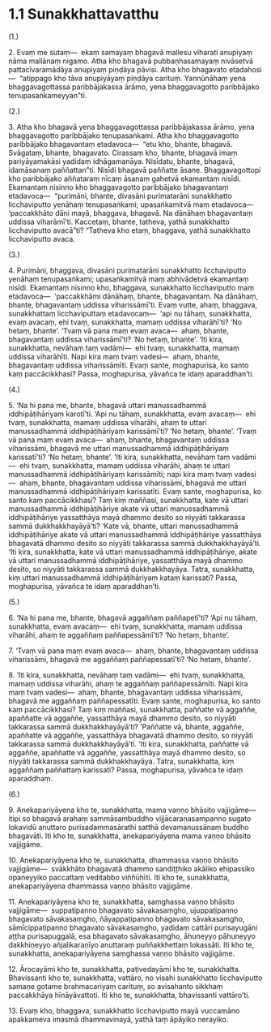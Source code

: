 # 1.1 Sunakkhattavatthu

(1.)

2\. Evaṃ me sutaṃ—  ekaṃ samayaṃ bhagavā mallesu viharati anupiyaṃ nāma mallānaṃ nigamo. Atha kho bhagavā pubbaṇhasamayaṃ nivāsetvā pattacīvaramādāya anupiyaṃ piṇḍāya pāvisi. Atha kho bhagavato etadahosi—  “atippago kho tāva anupiyāyaṃ piṇḍāya carituṃ. Yannūnāhaṃ yena bhaggavagottassa paribbājakassa ārāmo, yena bhaggavagotto paribbājako tenupasaṅkameyyan”ti.

(2.)

3\. Atha kho bhagavā yena bhaggavagottassa paribbājakassa ārāmo, yena bhaggavagotto paribbājako tenupasaṅkami. Atha kho bhaggavagotto paribbājako bhagavantaṃ etadavoca—  “etu kho, bhante, bhagavā. Svāgataṃ, bhante, bhagavato. Cirassaṃ kho, bhante, bhagavā imaṃ pariyāyamakāsi yadidaṃ idhāgamanāya. Nisīdatu, bhante, bhagavā, idamāsanaṃ paññattan”ti. Nisīdi bhagavā paññatte āsane. Bhaggavagottopi kho paribbājako aññataraṃ nīcaṃ āsanaṃ gahetvā ekamantaṃ nisīdi. Ekamantaṃ nisinno kho bhaggavagotto paribbājako bhagavantaṃ etadavoca—  “purimāni, bhante, divasāni purimatarāni sunakkhatto licchaviputto yenāhaṃ tenupasaṅkami; upasaṅkamitvā maṃ etadavoca—  ‘paccakkhāto dāni mayā, bhaggava, bhagavā. Na dānāhaṃ bhagavantaṃ uddissa viharāmī’ti. Kaccetaṃ, bhante, tatheva, yathā sunakkhatto licchaviputto avacā”ti? “Tatheva kho etaṃ, bhaggava, yathā sunakkhatto licchaviputto avaca.

(3.)

4\. Purimāni, bhaggava, divasāni purimatarāni sunakkhatto licchaviputto yenāhaṃ tenupasaṅkami; upasaṅkamitvā maṃ abhivādetvā ekamantaṃ nisīdi. Ekamantaṃ nisinno kho, bhaggava, sunakkhatto licchaviputto maṃ etadavoca—  ‘paccakkhāmi dānāhaṃ, bhante, bhagavantaṃ. Na dānāhaṃ, bhante, bhagavantaṃ uddissa viharissāmī’ti. Evaṃ vutte, ahaṃ, bhaggava, sunakkhattaṃ licchaviputtaṃ etadavocaṃ—  ‘api nu tāhaṃ, sunakkhatta, evaṃ avacaṃ, ehi tvaṃ, sunakkhatta, mamaṃ uddissa viharāhī’ti? ‘No hetaṃ, bhante’. ‘Tvaṃ vā pana maṃ evaṃ avaca—  ahaṃ, bhante, bhagavantaṃ uddissa viharissāmī’ti? ‘No hetaṃ, bhante’. ‘Iti kira, sunakkhatta, nevāhaṃ taṃ vadāmi—  ehi tvaṃ, sunakkhatta, mamaṃ uddissa viharāhīti. Napi kira maṃ tvaṃ vadesi—  ahaṃ, bhante, bhagavantaṃ uddissa viharissāmīti. Evaṃ sante, moghapurisa, ko santo kaṃ paccācikkhasi? Passa, moghapurisa, yāvañca te idaṃ aparaddhan’ti.

(4.)

5\. ‘Na hi pana me, bhante, bhagavā uttari manussadhammā iddhipāṭihāriyaṃ karotī’ti. ‘Api nu tāhaṃ, sunakkhatta, evaṃ avacaṃ—  ehi tvaṃ, sunakkhatta, mamaṃ uddissa viharāhi, ahaṃ te uttari manussadhammā iddhipāṭihāriyaṃ karissāmī’ti? ‘No hetaṃ, bhante’. ‘Tvaṃ vā pana maṃ evaṃ avaca—  ahaṃ, bhante, bhagavantaṃ uddissa viharissāmi, bhagavā me uttari manussadhammā iddhipāṭihāriyaṃ karissatī’ti? ‘No hetaṃ, bhante’. ‘Iti kira, sunakkhatta, nevāhaṃ taṃ vadāmi—  ehi tvaṃ, sunakkhatta, mamaṃ uddissa viharāhi, ahaṃ te uttari manussadhammā iddhipāṭihāriyaṃ karissāmīti; napi kira maṃ tvaṃ vadesi—  ahaṃ, bhante, bhagavantaṃ uddissa viharissāmi, bhagavā me uttari manussadhammā iddhipāṭihāriyaṃ karissatīti. Evaṃ sante, moghapurisa, ko santo kaṃ paccācikkhasi? Taṃ kiṃ maññasi, sunakkhatta, kate vā uttari manussadhammā iddhipāṭihāriye akate vā uttari manussadhammā iddhipāṭihāriye yassatthāya mayā dhammo desito so niyyāti takkarassa sammā dukkhakkhayāyā’ti? ‘Kate vā, bhante, uttari manussadhammā iddhipāṭihāriye akate vā uttari manussadhammā iddhipāṭihāriye yassatthāya bhagavatā dhammo desito so niyyāti takkarassa sammā dukkhakkhayāyā’ti. ‘Iti kira, sunakkhatta, kate vā uttari manussadhammā iddhipāṭihāriye, akate vā uttari manussadhammā iddhipāṭihāriye, yassatthāya mayā dhammo desito, so niyyāti takkarassa sammā dukkhakkhayāya. Tatra, sunakkhatta, kiṃ uttari manussadhammā iddhipāṭihāriyaṃ kataṃ karissati? Passa, moghapurisa, yāvañca te idaṃ aparaddhan’ti.

(5.)

6\. ‘Na hi pana me, bhante, bhagavā aggaññaṃ paññapetī’ti? ‘Api nu tāhaṃ, sunakkhatta, evaṃ avacaṃ—  ehi tvaṃ, sunakkhatta, mamaṃ uddissa viharāhi, ahaṃ te aggaññaṃ paññapessāmī’ti? ‘No hetaṃ, bhante’.

7\. ‘Tvaṃ vā pana maṃ evaṃ avaca—  ahaṃ, bhante, bhagavantaṃ uddissa viharissāmi, bhagavā me aggaññaṃ paññapessatī’ti? ‘No hetaṃ, bhante’.

8\. ‘Iti kira, sunakkhatta, nevāhaṃ taṃ vadāmi—  ehi tvaṃ, sunakkhatta, mamaṃ uddissa viharāhi, ahaṃ te aggaññaṃ paññapessāmīti. Napi kira maṃ tvaṃ vadesi—  ahaṃ, bhante, bhagavantaṃ uddissa viharissāmi, bhagavā me aggaññaṃ paññapessatīti. Evaṃ sante, moghapurisa, ko santo kaṃ paccācikkhasi? Taṃ kiṃ maññasi, sunakkhatta, paññatte vā aggaññe, apaññatte vā aggaññe, yassatthāya mayā dhammo desito, so niyyāti takkarassa sammā dukkhakkhayāyā’ti? ‘Paññatte vā, bhante, aggaññe, apaññatte vā aggaññe, yassatthāya bhagavatā dhammo desito, so niyyāti takkarassa sammā dukkhakkhayāyā’ti. ‘Iti kira, sunakkhatta, paññatte vā aggaññe, apaññatte vā aggaññe, yassatthāya mayā dhammo desito, so niyyāti takkarassa sammā dukkhakkhayāya. Tatra, sunakkhatta, kiṃ aggaññaṃ paññattaṃ karissati? Passa, moghapurisa, yāvañca te idaṃ aparaddhaṃ.

(6.)

9\. Anekapariyāyena kho te, sunakkhatta, mama vaṇṇo bhāsito vajjigāme—  itipi so bhagavā arahaṃ sammāsambuddho vijjācaraṇasampanno sugato lokavidū anuttaro purisadammasārathi satthā devamanussānaṃ buddho bhagavāti. Iti kho te, sunakkhatta, anekapariyāyena mama vaṇṇo bhāsito vajjigāme.

10\. Anekapariyāyena kho te, sunakkhatta, dhammassa vaṇṇo bhāsito vajjigāme—  svākkhāto bhagavatā dhammo sandiṭṭhiko akāliko ehipassiko opaneyyiko paccattaṃ veditabbo viññūhīti. Iti kho te, sunakkhatta, anekapariyāyena dhammassa vaṇṇo bhāsito vajjigāme.

11\. Anekapariyāyena kho te, sunakkhatta, saṃghassa vaṇṇo bhāsito vajjigāme—  suppaṭipanno bhagavato sāvakasaṃgho, ujuppaṭipanno bhagavato sāvakasaṃgho, ñāyappaṭipanno bhagavato sāvakasaṃgho, sāmīcippaṭipanno bhagavato sāvakasaṃgho, yadidaṃ cattāri purisayugāni aṭṭha purisapuggalā, esa bhagavato sāvakasaṃgho, āhuneyyo pāhuneyyo dakkhiṇeyyo añjalikaraṇīyo anuttaraṃ puññakkhettaṃ lokassāti. Iti kho te, sunakkhatta, anekapariyāyena saṃghassa vaṇṇo bhāsito vajjigāme.

12\. Ārocayāmi kho te, sunakkhatta, paṭivedayāmi kho te, sunakkhatta. Bhavissanti kho te, sunakkhatta, vattāro, no visahi sunakkhatto licchaviputto samaṇe gotame brahmacariyaṃ carituṃ, so avisahanto sikkhaṃ paccakkhāya hīnāyāvattoti. Iti kho te, sunakkhatta, bhavissanti vattāro’ti.

13\. Evaṃ kho, bhaggava, sunakkhatto licchaviputto mayā vuccamāno apakkameva imasmā dhammavinayā, yathā taṃ āpāyiko nerayiko.
